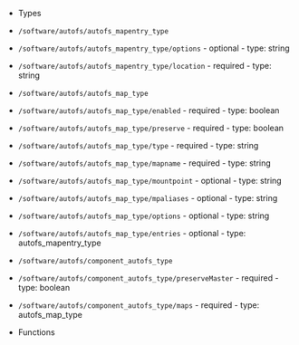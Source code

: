  - Types
  - `/software/autofs/autofs_mapentry_type`
   - `/software/autofs/autofs_mapentry_type/options`
    - optional
    - type: string
   - `/software/autofs/autofs_mapentry_type/location`
    - required
    - type: string
  - `/software/autofs/autofs_map_type`
   - `/software/autofs/autofs_map_type/enabled`
    - required
    - type: boolean
   - `/software/autofs/autofs_map_type/preserve`
    - required
    - type: boolean
   - `/software/autofs/autofs_map_type/type`
    - required
    - type: string
   - `/software/autofs/autofs_map_type/mapname`
    - required
    - type: string
   - `/software/autofs/autofs_map_type/mountpoint`
    - optional
    - type: string
   - `/software/autofs/autofs_map_type/mpaliases`
    - optional
    - type: string
   - `/software/autofs/autofs_map_type/options`
    - optional
    - type: string
   - `/software/autofs/autofs_map_type/entries`
    - optional
    - type: autofs_mapentry_type
  - `/software/autofs/component_autofs_type`
   - `/software/autofs/component_autofs_type/preserveMaster`
    - required
    - type: boolean
   - `/software/autofs/component_autofs_type/maps`
    - required
    - type: autofs_map_type

 - Functions
